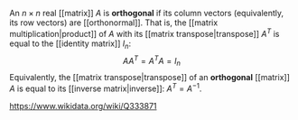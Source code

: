 An $n\times n$ real [[matrix]] $A$ is **orthogonal** if its column vectors (equivalently, its row vectors) are [[orthonormal]]. That is, the [[matrix multiplication|product]] of $A$ with its [[matrix transpose|transpose]] $A^T$ is equal to the [[identity matrix]] $I_n$: $$AA^T = A^TA = I_n$$
Equivalently, the [[matrix transpose|transpose]] of an **orthogonal** [[matrix]] $A$ is equal to its [[inverse matrix|inverse]]: $A^T = A^{-1}$. 

https://www.wikidata.org/wiki/Q333871